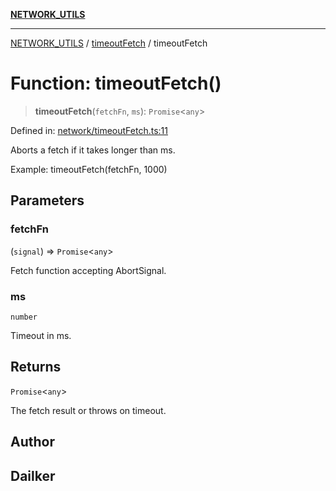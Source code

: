 [**NETWORK_UTILS**](../../README.md)

***

[NETWORK_UTILS](../../README.md) / [timeoutFetch](../README.md) / timeoutFetch

# Function: timeoutFetch()

> **timeoutFetch**(`fetchFn`, `ms`): `Promise`\<`any`\>

Defined in: [network/timeoutFetch.ts:11](https://github.com/dailker/everyutil/blob/26e2bb73429918cf0d08899e9efd90b82a42c92e/src/network/timeoutFetch.ts#L11)

Aborts a fetch if it takes longer than ms.

Example: timeoutFetch(fetchFn, 1000)

## Parameters

### fetchFn

(`signal`) => `Promise`\<`any`\>

Fetch function accepting AbortSignal.

### ms

`number`

Timeout in ms.

## Returns

`Promise`\<`any`\>

The fetch result or throws on timeout.

## Author

## Dailker
